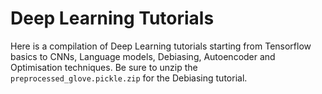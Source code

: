 # Deep Learning Tutorials

Here is a compilation of Deep Learning tutorials starting from Tensorflow basics to CNNs, Language models, Debiasing, Autoencoder and Optimisation techniques.
Be sure to unzip the ```preprocessed_glove.pickle.zip``` for the Debiasing tutorial.
